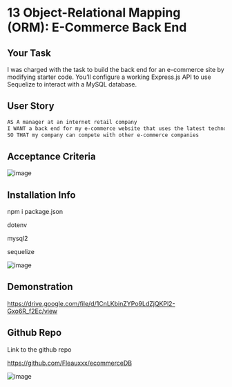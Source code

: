 # 13 Object-Relational Mapping (ORM): E-Commerce Back End

## Your Task

I was charged with the task to build the back end for an e-commerce site by modifying starter code. You’ll configure a working Express.js API to use Sequelize to interact with a MySQL database.


## User Story

```md
AS A manager at an internet retail company
I WANT a back end for my e-commerce website that uses the latest technologies
SO THAT my company can compete with other e-commerce companies
```

## Acceptance Criteria

![image](https://user-images.githubusercontent.com/111618393/222555512-948b94f3-7d37-4980-827b-15acad3dd99f.png)


## Installation Info

npm i package.json

dotenv

mysql2

sequelize

![image](https://user-images.githubusercontent.com/111618393/222555743-fde5ce6c-00af-4f5c-a577-ca50e519c931.png)


## Demonstration

https://drive.google.com/file/d/1CnLKbinZYPo9LdZjQKPl2-Gxo6R_f2Ec/view





## Github Repo

Link to the github repo

https://github.com/Fleauxxx/ecommerceDB


![image](https://user-images.githubusercontent.com/111618393/222556179-05c81d43-1b30-4095-8e7e-7c2d1a7ba824.png)

